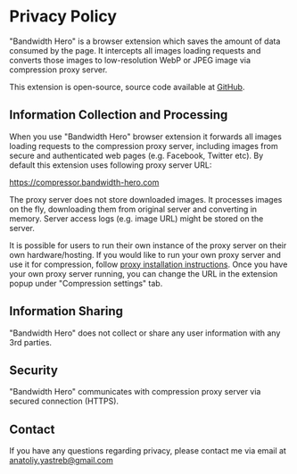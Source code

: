 # Privacy Policy

"Bandwidth Hero" is a browser extension which saves the amount of data consumed by the page.
It intercepts all images loading requests and converts those images to
low-resolution WebP or JPEG image via compression proxy server.

This extension is open-source, source code available at [GitHub](https://github.com/ayastreb/bandwidth-hero).

## Information Collection and Processing

When you use "Bandwidth Hero" browser extension it forwards all images loading
requests to the compression proxy server, including images from secure and
authenticated web pages (e.g. Facebook, Twitter etc).
By default this extension uses following proxy server URL:

https://compressor.bandwidth-hero.com

The proxy server does not store downloaded images.
It processes images on the fly, downloading them from original server and converting in memory.
Server access logs (e.g. image URL) might be stored on the server.

It is possible for users to run their own instance of the proxy server on their own hardware/hosting.
If you would like to run your own proxy server and use it for compression,
follow [proxy installation instructions](https://github.com/ayastreb/bandwidth-hero-proxy/blob/master/README.md).
Once you have your own proxy server running, you can change the URL in the extension popup
under "Compression settings" tab.

## Information Sharing

"Bandwidth Hero" does not collect or share any user information with any 3rd parties.

## Security

"Bandwidth Hero" communicates with compression proxy server via secured connection (HTTPS).

## Contact

If you have any questions regarding privacy, please contact me via email at anatoliy.yastreb@gmail.com
